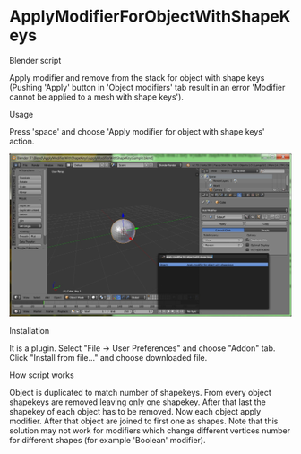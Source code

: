 # ApplyModifierForObjectWithShapeKeys
Blender script

Apply modifier and remove from the stack for object with shape keys (Pushing 'Apply' button in 'Object modifiers' tab result in an error 'Modifier cannot be applied to a mesh with shape keys').

Usage

Press 'space' and choose 'Apply modifier for object with shape keys' action.

![screen](screen.png 'Addon location')

Installation

It is a plugin. Select "File -> User Preferences" and choose "Addon" tab. Click "Install from file..." and choose downloaded file.

How script works

Object is duplicated to match number of shapekeys. From every object shapekeys are removed leaving only one shapekey. After that last the shapekey of each object has to be removed. Now each object apply modifier. After that object are joined to first one as shapes.
Note that this solution may not work for modifiers which change different vertices number for different shapes (for example 'Boolean' modifier).
